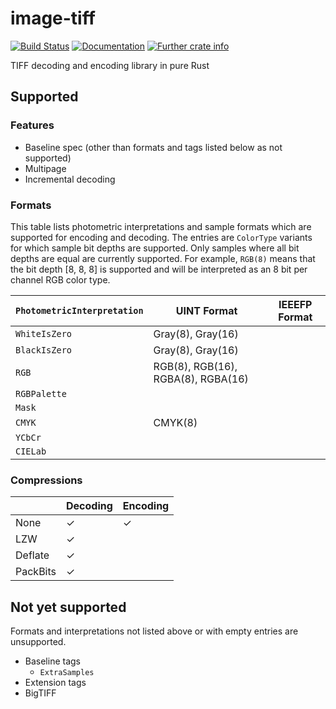 # image-tiff
[![Build Status](https://travis-ci.org/image-rs/image-tiff.svg?branch=master)](https://travis-ci.org/image-rs/image-tiff)
[![Documentation](https://docs.rs/tiff/badge.svg)](https://docs.rs/tiff)
[![Further crate info](https://img.shields.io/crates/v/tiff.svg)](https://crates.io/crates/tiff)

TIFF decoding and encoding library in pure Rust

## Supported

### Features
- Baseline spec (other than formats and tags listed below as not supported)
- Multipage
- Incremental decoding

### Formats
This table lists photometric interpretations and sample formats which are supported for encoding and decoding. The entries are `ColorType` variants for which sample bit depths are supported. Only samples where all bit depths are equal are currently supported. For example, `RGB(8)` means that the bit depth [8, 8, 8] is supported and will be interpreted as an 8 bit per channel RGB color type.

| `PhotometricInterpretation` | UINT Format | IEEEFP Format |
|-|-|-|
| `WhiteIsZero` | Gray(8), Gray(16) | |
| `BlackIsZero` | Gray(8), Gray(16) | |
| `RGB` | RGB(8), RGB(16), RGBA(8), RGBA(16) | |
| `RGBPalette` | | |
| `Mask` | | |
| `CMYK` | CMYK(8) | |
| `YCbCr` | | |
| `CIELab` | | |

### Compressions

| | Decoding | Encoding |
|-|-|-|
| None | ✓ | ✓ |
| LZW | ✓ | |
| Deflate | ✓ | |
| PackBits | ✓ | |


## Not yet supported

Formats and interpretations not listed above or with empty entries are unsupported.

- Baseline tags
  - `ExtraSamples`
- Extension tags
- BigTIFF
